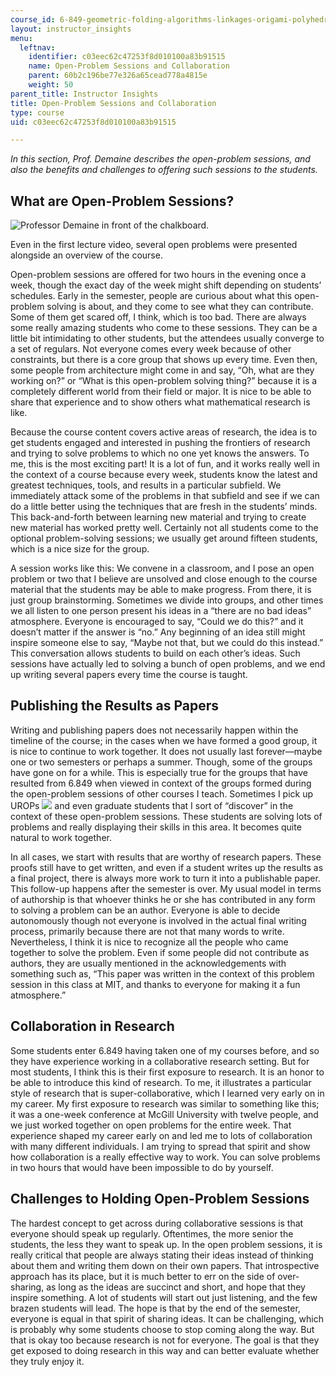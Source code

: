 ```yaml
---
course_id: 6-849-geometric-folding-algorithms-linkages-origami-polyhedra-fall-2012
layout: instructor_insights
menu:
  leftnav:
    identifier: c03eec62c47253f8d010100a83b91515
    name: Open-Problem Sessions and Collaboration
    parent: 60b2c196be77e326a65cead778a4815e
    weight: 50
parent_title: Instructor Insights
title: Open-Problem Sessions and Collaboration
type: course
uid: c03eec62c47253f8d010100a83b91515

---
```


_In this section, Prof. Demaine describes the open-problem sessions, and also the benefits and challenges to offering such sessions to the students._

What are Open-Problem Sessions?
-------------------------------

![Professor Demaine in front of the chalkboard.](/coursemedia/6-849-geometric-folding-algorithms-linkages-origami-polyhedra-fall-2012/1d692570e6ddf2b6bf17e3197fb0e363_6-849_openProblem.JPG)

Even in the first lecture video, several open problems were presented alongside an overview of the course.

Open-problem sessions are offered for two hours in the evening once a week, though the exact day of the week might shift depending on students’ schedules. Early in the semester, people are curious about what this open-problem solving is about, and they come to see what they can contribute. Some of them get scared off, I think, which is too bad. There are always some really amazing students who come to these sessions. They can be a little bit intimidating to other students, but the attendees usually converge to a set of regulars. Not everyone comes every week because of other constraints, but there is a core group that shows up every time. Even then, some people from architecture might come in and say, “Oh, what are they working on?” or “What is this open-problem solving thing?” because it is a completely different world from their field or major. It is nice to be able to share that experience and to show others what mathematical research is like.

Because the course content covers active areas of research, the idea is to get students engaged and interested in pushing the frontiers of research and trying to solve problems to which no one yet knows the answers. To me, this is the most exciting part! It is a lot of fun, and it works really well in the context of a course because every week, students know the latest and greatest techniques, tools, and results in a particular subfield. We immediately attack some of the problems in that subfield and see if we can do a little better using the techniques that are fresh in the students’ minds. This back-and-forth between learning new material and trying to create new material has worked pretty well. Certainly not all students come to the optional problem-solving sessions; we usually get around fifteen students, which is a nice size for the group.

A session works like this: We convene in a classroom, and I pose an open problem or two that I believe are unsolved and close enough to the course material that the students may be able to make progress. From there, it is just group brainstorming. Sometimes we divide into groups, and other times we all listen to one person present his ideas in a “there are no bad ideas” atmosphere. Everyone is encouraged to say, “Could we do this?” and it doesn’t matter if the answer is “no.” Any beginning of an idea still might inspire someone else to say, “Maybe not that, but we could do this instead.” This conversation allows students to build on each other’s ideas. Such sessions have actually led to solving a bunch of open problems, and we end up writing several papers every time the course is taught.

Publishing the Results as Papers
--------------------------------

Writing and publishing papers does not necessarily happen within the timeline of the course; in the cases when we have formed a good group, it is nice to continue to work together. It does not usually last forever—maybe one or two semesters or perhaps a summer. Though, some of the groups have gone on for a while. This is especially true for the groups that have resulted from 6.849 when viewed in context of the groups formed during the open-problem sessions of other courses I teach. Sometimes I pick up UROPs ![](/images/educator/icon-question-urop.png) and even graduate students that I sort of “discover” in the context of these open-problem sessions. These students are solving lots of problems and really displaying their skills in this area. It becomes quite natural to work together.

In all cases, we start with results that are worthy of research papers. These proofs still have to get written, and even if a student writes up the results as a final project, there is always more work to turn it into a publishable paper. This follow-up happens after the semester is over. My usual model in terms of authorship is that whoever thinks he or she has contributed in any form to solving a problem can be an author. Everyone is able to decide autonomously though not everyone is involved in the actual final writing process, primarily because there are not that many words to write. Nevertheless, I think it is nice to recognize all the people who came together to solve the problem. Even if some people did not contribute as authors, they are usually mentioned in the acknowledgements with something such as, “This paper was written in the context of this problem session in this class at MIT, and thanks to everyone for making it a fun atmosphere.”

Collaboration in Research
-------------------------

Some students enter 6.849 having taken one of my courses before, and so they have experience working in a collaborative research setting. But for most students, I think this is their first exposure to research. It is an honor to be able to introduce this kind of research. To me, it illustrates a particular style of research that is super-collaborative, which I learned very early on in my career. My first exposure to research was similar to something like this; it was a one-week conference at McGill University with twelve people, and we just worked together on open problems for the entire week. That experience shaped my career early on and led me to lots of collaboration with many different individuals. I am trying to spread that spirit and show how collaboration is a really effective way to work. You can solve problems in two hours that would have been impossible to do by yourself.

Challenges to Holding Open-Problem Sessions
-------------------------------------------

The hardest concept to get across during collaborative sessions is that everyone should speak up regularly. Oftentimes, the more senior the students, the less they want to speak up. In the open problem sessions, it is really critical that people are always stating their ideas instead of thinking about them and writing them down on their own papers. That introspective approach has its place, but it is much better to err on the side of over-sharing, as long as the ideas are succinct and short, and hope that they inspire something. A lot of students will start out just listening, and the few brazen students will lead. The hope is that by the end of the semester, everyone is equal in that spirit of sharing ideas. It can be challenging, which is probably why some students choose to stop coming along the way. But that is okay too because research is not for everyone. The goal is that they get exposed to doing research in this way and can better evaluate whether they truly enjoy it.